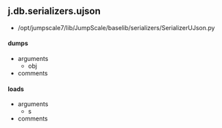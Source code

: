 ## j.db.serializers.ujson

- /opt/jumpscale7/lib/JumpScale/baselib/serializers/SerializerUJson.py

#### dumps 
- arguments
    - obj
- comments
    

#### loads 
- arguments
    - s
- comments
    

